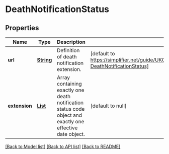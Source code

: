 # DeathNotificationStatus
## Properties

Name | Type | Description | Notes
------------ | ------------- | ------------- | -------------
**url** | [**String**](string.md) | Definition of death notification extension. | [default to https://simplifier.net/guide/UKCoreDecember2019/ExtensionUKCore-DeathNotificationStatus]
**extension** | [**List**](anyOf&lt;object,object&gt;.md) | Array containing exactly one death notification status code object and exactly one effective date object. | [default to null]

[[Back to Model list]](../README.md#documentation-for-models) [[Back to API list]](../README.md#documentation-for-api-endpoints) [[Back to README]](../README.md)

